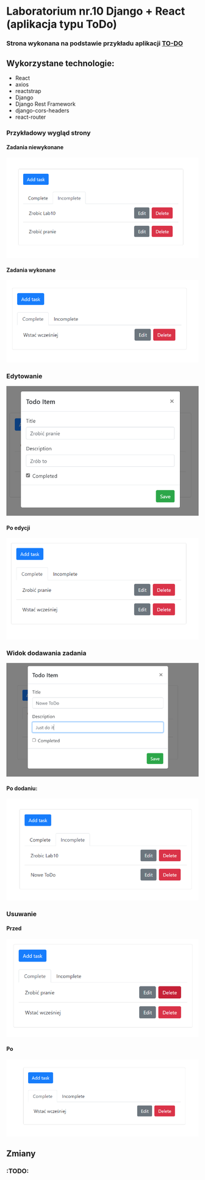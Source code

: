 # Laboratorium nr.10 Django + React (aplikacja typu ToDo)

### Strona wykonana na podstawie przykładu aplikacji <a href="https://www.digitalocean.com/community/tutorials/build-a-to-do-application-using-django-and-react" rel="nofollow">TO-DO</a>

## Wykorzystane technologie:
<ul>
    <li>React</li>
    <li>axios</li>
    <li>reactstrap</li>
    <li>Django</li>
    <li>Django Rest Framework</li>
    <li>django-cors-headers</li>
    <li>react-router</li>
</ul>

### Przykładowy wygląd strony
#### Zadania niewykonane
![image](assets/scr/ex1.png "example")
#### Zadania wykonane
![image](assets/scr/ex2.png "example")

### Edytowanie
![image](assets/scr/edit1.png "edit")
#### Po edycji
![image](assets/scr/edit2.png "edit")

### Widok dodawania zadania
![image](assets/scr/add1.png "add")
#### Po dodaniu:
![image](assets/scr/add2.png "add")

### Usuwanie
#### Przed
![image](assets/scr/del1.png "delete")
#### Po
![image](assets/scr/del2.png "delete")

## Zmiany
### :TODO:
